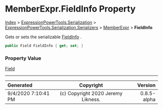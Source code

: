 ﻿# MemberExpr.FieldInfo Property

[Index](../index.md) > [ExpressionPowerTools.Serialization](ExpressionPowerTools.Serialization.a.md) > [ExpressionPowerTools.Serialization.Serializers](ExpressionPowerTools.Serialization.Serializers.n.md) > [MemberExpr](ExpressionPowerTools.Serialization.Serializers.MemberExpr.cs.md) > **FieldInfo**

Gets or sets the serializable [FieldInfo](ExpressionPowerTools.Serialization.Serializers.MemberExpr.FieldInfo.prop.md) .

```csharp
public Field FieldInfo { get; set; }
```

### Property Value

 [Field](ExpressionPowerTools.Serialization.Serializers.Field.cs.md) 


---

| Generated | Copyright | Version |
| :-- | :-: | --: |
| 9/4/2020 7:10:41 PM | (c) Copyright 2020 Jeremy Likness. | 0.8.5-alpha |
